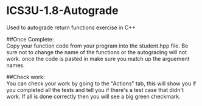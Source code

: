 # ICS3U-1.8-Autograde
Used to autograde return functions exercise in C++  
  
##Once Complete:  
Copy your function code from your program into the student.hpp file. Be sure not to change the name of the functions or the autograding will not work. once the code is pasted in make sure you match up the arguement names.   
  
##Check work:  
You can check your work by going to the "Actions" tab, this will show you if you completed all the tests and tell you if there's a test case that didn't work. If all is done correctly then you will see a big green checkmark.
